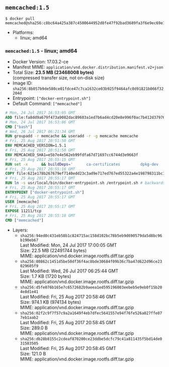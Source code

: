 ## `memcached:1.5`

```console
$ docker pull memcached@sha256:c8bc64a425a387c4500644952d8fe47f92bad3689fa3f6e9ec69e16309e3357b
```

-	Platforms:
	-	linux; amd64

### `memcached:1.5` - linux; amd64

-	Docker Version: 17.03.2-ce
-	Manifest MIME: `application/vnd.docker.distribution.manifest.v2+json`
-	Total Size: **23.5 MB (23468008 bytes)**  
	(compressed transfer size, not on-disk size)
-	Image ID: `sha256:8b057b9de580ce01fdce47c7ca1632ce03b925f9464afc0d91821b066f32204d`
-	Entrypoint: `["docker-entrypoint.sh"]`
-	Default Command: `["memcached"]`

```dockerfile
# Mon, 24 Jul 2017 16:53:05 GMT
ADD file:fa8dd9a679f473a9082dac89603a1ed7b6ad4cd20e8e996f0ac7b412d379761e in / 
# Mon, 24 Jul 2017 16:53:06 GMT
CMD ["bash"]
# Wed, 26 Jul 2017 06:21:34 GMT
RUN groupadd -r memcache && useradd -r -g memcache memcache
# Fri, 25 Aug 2017 20:51:50 GMT
ENV MEMCACHED_VERSION=1.5.1
# Fri, 25 Aug 2017 20:51:50 GMT
ENV MEMCACHED_SHA1=e5b7e4e562eb99fdfa67d71697cc6744d3e9663f
# Fri, 25 Aug 2017 20:55:15 GMT
RUN set -x 		&& buildDeps=' 		ca-certificates 		dpkg-dev 		gcc 		libc6-dev 		libevent-dev 		libsasl2-dev 		make 		perl 		wget 	' 	&& apt-get update && apt-get install -y $buildDeps --no-install-recommends 	&& rm -rf /var/lib/apt/lists/* 		&& wget -O memcached.tar.gz "https://memcached.org/files/memcached-$MEMCACHED_VERSION.tar.gz" 	&& echo "$MEMCACHED_SHA1  memcached.tar.gz" | sha1sum -c - 	&& mkdir -p /usr/src/memcached 	&& tar -xzf memcached.tar.gz -C /usr/src/memcached --strip-components=1 	&& rm memcached.tar.gz 		&& cd /usr/src/memcached 		&& ./configure 		--build="$(dpkg-architecture --query DEB_BUILD_GNU_TYPE)" 		--enable-sasl 	&& make -j "$(nproc)" 		&& make test 	&& make install 		&& cd / && rm -rf /usr/src/memcached 		&& apt-mark manual 		libevent-2.0-5 		libsasl2-2 	&& apt-get purge -y --auto-remove $buildDeps 		&& memcached -V
# Fri, 25 Aug 2017 20:55:16 GMT
COPY file:621e178b267679ef7140edd23c3ad9e717ed767ed55322a4e198798311bc1d36 in /usr/local/bin/ 
# Fri, 25 Aug 2017 20:55:17 GMT
RUN ln -s usr/local/bin/docker-entrypoint.sh /entrypoint.sh # backwards compat
# Fri, 25 Aug 2017 20:55:17 GMT
ENTRYPOINT ["docker-entrypoint.sh"]
# Fri, 25 Aug 2017 20:55:17 GMT
USER [memcache]
# Fri, 25 Aug 2017 20:55:17 GMT
EXPOSE 11211/tcp
# Fri, 25 Aug 2017 20:55:18 GMT
CMD ["memcached"]
```

-	Layers:
	-	`sha256:94ed0c431eb58b1c824715ac158d102bc78b5eb9d690579da5d8bc96b190eb67`  
		Last Modified: Mon, 24 Jul 2017 17:00:05 GMT  
		Size: 22.5 MB (22491744 bytes)  
		MIME: application/vnd.docker.image.rootfs.diff.tar.gzip
	-	`sha256:80862c1451d5be50df36f4ac8bde30684f09b36c7ba47d622d96ce23029605f9`  
		Last Modified: Wed, 26 Jul 2017 06:25:44 GMT  
		Size: 1.7 KB (1720 bytes)  
		MIME: application/vnd.docker.image.rootfs.diff.tar.gzip
	-	`sha256:d5fe076b165e7c6572682b9aeea1ed595196003eebeb5e9eb0f15b204e8d1e41`  
		Last Modified: Fri, 25 Aug 2017 20:58:46 GMT  
		Size: 974.1 KB (974134 bytes)  
		MIME: application/vnd.docker.image.rootfs.diff.tar.gzip
	-	`sha256:02f2c9f7f57c9a2a1649f4eb7dfec5641557e94f76fe526a027ffe077eb1aab2`  
		Last Modified: Fri, 25 Aug 2017 20:58:45 GMT  
		Size: 289.0 B  
		MIME: application/vnd.docker.image.rootfs.diff.tar.gzip
	-	`sha256:db28b8155c2cdeaf870200ce23ddbe5dcfc79c41a811435f5bd14de031583505`  
		Last Modified: Fri, 25 Aug 2017 20:58:45 GMT  
		Size: 121.0 B  
		MIME: application/vnd.docker.image.rootfs.diff.tar.gzip
